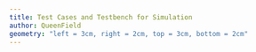 ```yaml
---
title: Test Cases and Testbench for Simulation
author: QueenField
geometry: "left = 3cm, right = 2cm, top = 3cm, bottom = 2cm"
---
```


